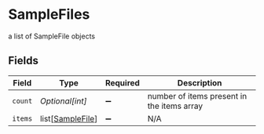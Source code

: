 # SampleFiles

a list of SampleFile objects


## Fields

| Field                                                 | Type                                                  | Required                                              | Description                                           |
| ----------------------------------------------------- | ----------------------------------------------------- | ----------------------------------------------------- | ----------------------------------------------------- |
| `count`                                               | *Optional[int]*                                       | :heavy_minus_sign:                                    | number of items present in the items array            |
| `items`                                               | list[[SampleFile](../../models/shared/samplefile.md)] | :heavy_minus_sign:                                    | N/A                                                   |